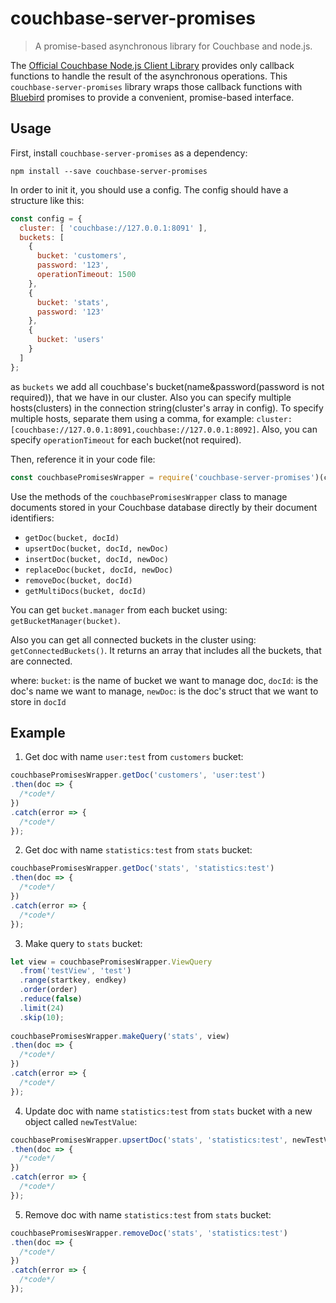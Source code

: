 # couchbase-server-promises

> A promise-based asynchronous library for Couchbase and node.js.

The [Official Couchbase Node.js Client Library](https://www.npmjs.com/package/couchbase) provides only callback functions to handle the result of the asynchronous operations. This `couchbase-server-promises` library wraps those callback functions with [Bluebird](https://www.npmjs.com/package/bluebird) promises to provide a convenient, promise-based interface.

## Usage

First, install `couchbase-server-promises` as a dependency:

```shell
npm install --save couchbase-server-promises
```

In order to init it, you should use a config. The config should have a structure like this:

```javascript
const config = {
  cluster: [ 'couchbase://127.0.0.1:8091' ],
  buckets: [
    {
      bucket: 'customers',
      password: '123',
      operationTimeout: 1500
    },
    {
      bucket: 'stats',
      password: '123'
    }, 
    {
      bucket: 'users'
    }
  ]
};
```
as `buckets` we add all couchbase's bucket(name&password(password is not required)), that we have in our cluster. Also you can specify multiple hosts(clusters) in the connection string(cluster's array in config). To specify multiple hosts, separate them using a comma, for example: `cluster: [couchbase://127.0.0.1:8091,couchbase://127.0.0.1:8092]`. Also, you can specify `operationTimeout` for each bucket(not required).

Then, reference it in your code file:

```javascript
const couchbasePromisesWrapper = require('couchbase-server-promises')(config);
```

Use the methods of the `couchbasePromisesWrapper` class to manage documents stored in your Couchbase database directly by their document identifiers:
- `getDoc(bucket, docId)`
- `upsertDoc(bucket, docId, newDoc)`
- `insertDoc(bucket, docId, newDoc)`
- `replaceDoc(bucket, docId, newDoc)`
- `removeDoc(bucket, docId)`
- `getMultiDocs(bucket, docId)`

You can get `bucket.manager` from each bucket using: `getBucketManager(bucket)`.

Also you can get all connected buckets in the cluster using: `getConnectedBuckets()`. It returns an array that includes all the buckets, that are connected.

where:
`bucket`: is the name of bucket we want to manage doc, 
`docId`: is the doc's name we want to manage,
`newDoc`: is the doc's struct that we want to store in `docId`


## Example

1) Get doc with name `user:test` from `customers` bucket:

```JavaScript
couchbasePromisesWrapper.getDoc('customers', 'user:test')
.then(doc => {
  /*code*/
})
.catch(error => {
  /*code*/
});
```

2) Get doc with name `statistics:test` from `stats` bucket:

```JavaScript
couchbasePromisesWrapper.getDoc('stats', 'statistics:test')
.then(doc => {
  /*code*/
})
.catch(error => {
  /*code*/
});
```

3) Make query to `stats` bucket:

```JavaScript
let view = couchbasePromisesWrapper.ViewQuery
  .from('testView', 'test')
  .range(startkey, endkey)
  .order(order)
  .reduce(false)
  .limit(24)
  .skip(10);
  
couchbasePromisesWrapper.makeQuery('stats', view)
.then(doc => {
  /*code*/
})
.catch(error => {
  /*code*/
});
```

4) Update doc with name `statistics:test` from `stats` bucket with a new object called `newTestValue`:

```JavaScript
couchbasePromisesWrapper.upsertDoc('stats', 'statistics:test', newTestValue)
.then(doc => {
  /*code*/
})
.catch(error => {
  /*code*/
});
```

5) Remove doc with name `statistics:test` from `stats` bucket:

```JavaScript
couchbasePromisesWrapper.removeDoc('stats', 'statistics:test')
.then(doc => {
  /*code*/
})
.catch(error => {
  /*code*/
});
